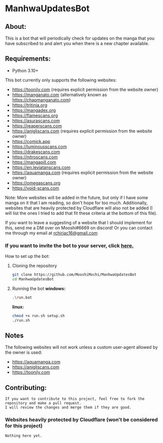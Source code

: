# ManhwaUpdatesBot

## About:

This is a bot that will periodically check for updates on the manga that you have subscribed to and alert you when there
is a new chapter available.

## Requirements:

- Python 3.10+

This bot currently only supports the following websites:

- https://toonily.com (requires explicit permission from the website owner)
- https://manganato.com (alternatively known as https://chapmanganato.com)
- https://tritinia.org
- https://mangadex.org
- https://flamescans.org
- https://asurascans.com
- https://reaperscans.com
- https://anigliscans.com (requires explicit permission from the website owner)
- https://comick.app
- https://luminousscans.com
- https://drakescans.com
- https://nitroscans.com
- https://mangapill.com
- https://en.leviatanscans.com
- https://aquamanga.com (requires explicit permission from the website owner)
- https://omegascans.org
- https://void-scans.com

Note: More websites will be added in the future, but only if I have some manga on it that I am reading, so don't hope
for too much.
Additionally, websites that are heavily protected by Cloudflare will also not be added (I will list the ones I tried to
add that fit these criteria at the bottom of this file).

If you want to leave a suggesting of a website that I should implement for this, send me a DM over on Mooshi#6669 on
discord!
Or you can contact me through my email at rchiriac16@gmail.com

### If you want to invite the bot to your server, click [here.](https://discord.com/api/oauth2/authorize?client_id=1031998059447590955&permissions=412854111296&scope=bot%20applications.commands)

How to set up the bot:

1. Cloning the repository

   ```bash
   git clone https://github.com/MooshiMochi/ManhwaUpdatesBot
   cd ManhwaUpdatesBot
   ```

2. Running the bot
   **windows:**

   ```bash
   .\run.bat
   ```

   **linux:**

   ```bash
   chmod +x run.sh setup.sh
   ./run.sh
   ```

## Notes

The following websites will not work unless a custom user-agent allowed by the owner is used:

- https://aquamanga.com
- https://anigliscans.com
- https://toonily.com

## Contributing:

   ```
   If you want to contribute to this project, feel free to fork the repository and make a pull request.
   I will review the changes and merge them if they are good.
   ``` 

### Websites heavily protected by Cloudflare (won't be considered for this project)

   ```
   Nothing here yet.
   ```
